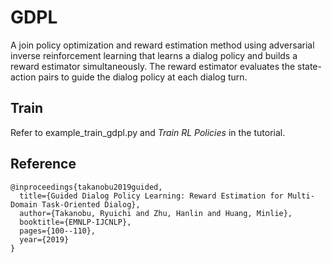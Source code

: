 # GDPL

A join policy optimization and reward estimation method using adversarial inverse reinforcement learning that learns a dialog policy and builds a reward estimator simultaneously. The reward estimator evaluates the state-action pairs to guide the dialog policy at each dialog turn.

## Train

Refer to example_train_gdpl.py and *Train RL Policies* in the tutorial.

## Reference

```
@inproceedings{takanobu2019guided,
  title={Guided Dialog Policy Learning: Reward Estimation for Multi-Domain Task-Oriented Dialog},
  author={Takanobu, Ryuichi and Zhu, Hanlin and Huang, Minlie},
  booktitle={EMNLP-IJCNLP},
  pages={100--110},
  year={2019}
}
```
